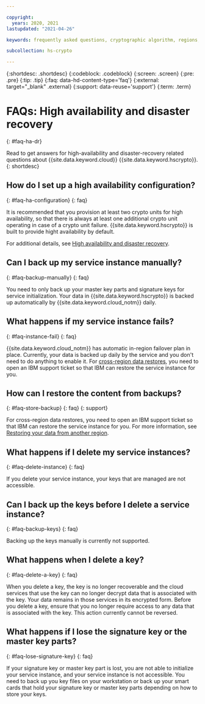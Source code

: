```yaml
---

copyright:
  years: 2020, 2021
lastupdated: "2021-04-26"

keywords: frequently asked questions, cryptographic algorithm, regions, pricing, security compliance, key ceremony, critical security parameters, cryptographic module, security Level, fips, HA, DR, high availability, disaster recovery

subcollection: hs-crypto

---
```


{:shortdesc: .shortdesc}
{:codeblock: .codeblock}
{:screen: .screen}
{:pre: .pre}
{:tip: .tip}
{:faq: data-hd-content-type='faq'}
{:external: target="_blank" .external}
{:support: data-reuse='support'}
{:term: .term}

# FAQs: High availability and disaster recovery
{: #faq-ha-dr}

Read to get answers for high-availability and disaster-recovery related questions about {{site.data.keyword.cloud}} {{site.data.keyword.hscrypto}}.
{: shortdesc}

## How do I set up a high availability configuration?
{: #faq-ha-configuration}
{: faq}

It is recommended that you provision at least two crypto units for high availability, so that there is always at least one additional crypto unit operating in case of a crypto unit failure. {{site.data.keyword.hscrypto}} is built to provide hight availability by default.

For additional details, see [High availability and disaster recovery](/docs/hs-crypto?topic=hs-crypto-ha-dr).

## Can I back up my service instance manually?
{: #faq-backup-manually}
{: faq}

You need to only back up your master key parts and signature keys for service initialization. Your data in {{site.data.keyword.hscrypto}} is backed up automatically by {{site.data.keyword.cloud_notm}} daily.

## What happens if my service instance fails?
{: #faq-instance-fail}
{: faq}

{{site.data.keyword.cloud_notm}} has automatic in-region failover plan in place. Currently, your data is backed up daily by the service and you don't need to do anything to enable it. For [cross-region data restores](/docs/hs-crypto?topic=hs-crypto-ha-dr), you need to open an IBM support ticket so that IBM can restore the service instance for you.

## How can I restore the content from backups?
{: #faq-store-backup}
{: faq}
{: support}

For cross-region data restores, you need to open an IBM support ticket so that IBM can restore the service instance for you. For more information, see [Restoring your data from another region](/docs/hs-crypto?topic=hs-crypto-restore-data).

## What happens if I delete my service instances?
{: #faq-delete-instance}
{: faq}

If you delete your service instance, your keys that are managed are not accessible.

## Can I back up the keys before I delete a service instance?
{: #faq-backup-keys}
{: faq}

Backing up the keys manually is currently not supported.

## What happens when I delete a key?
{: #faq-delete-a-key}
{: faq}

When you delete a key, the key is no longer recoverable and the cloud services that use the key can no longer decrypt data that is associated with the key. Your data remains in those services in its encrypted form. Before you delete a key, ensure that you no longer require access to any data that is associated with the key. This action currently cannot be reversed.

## What happens if I lose the signature key or the master key parts?
{: #faq-lose-signature-key}
{: faq}

If your signature key or master key part is lost, you are not able to initialize your service instance, and your service instance is not accessible. You need to back up you key files on your workstation or back up your smart cards that hold your signature key or master key parts depending on how to store your keys. 
